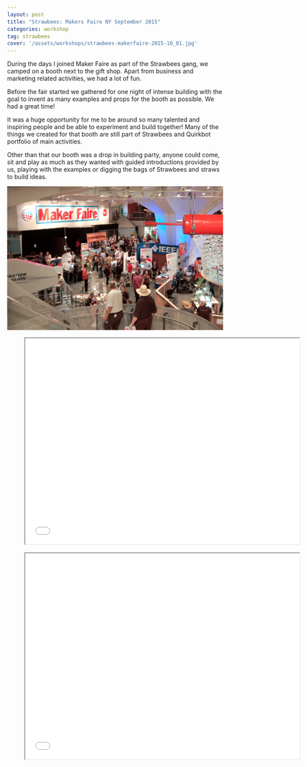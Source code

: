 ```yaml
---
layout: post
title: "Strawbees: Makers Faire NY September 2015"
categories: workshop
tag: strawbees
cover: '/assets/workshops/strawbees-makerfaire-2015-10_01.jpg'
---
```

During the days I joined Maker Faire as part of the Strawbees gang, we camped on a booth next to the gift shop. Apart from business and marketing related activities, we had a lot of fun.

Before the fair started we gathered for one night of intense building with the goal to invent as many examples and props for the booth as possible. We had a great time!

It was a huge opportunity for me to be around so many talented and inspiring people and be able to experiment and build together! Many of the things we created for that booth are still part of Strawbees and Quirkbot portfolio of main activities.

Other than that our booth was a drop in building party, anyone could come, sit and play as much as they wanted with guided introductions provided by us, playing with the examples or digging the bags of Strawbees and straws to build ideas.

![](/assets/workshops/strawbees-makerfaire-2015-10_01.jpg)

<div class="video">
    <figure>
        <iframe width="640" height="480" src="//www.youtube.com/embed/HdjJwpAghwg" allowfullscreen></iframe>
    </figure>
</div>

<div class="video">
    <figure>
        <iframe width="640" height="480" src="//www.youtube.com/embed/fKLIDv6dUl0" allowfullscreen></iframe>
    </figure>
</div>
